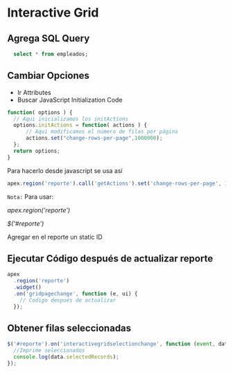 # Interactive Grid

## Agrega SQL Query

```sql
  select * from empleados;
```


## Cambiar Opciones

- Ir Attributes
- Buscar JavaScript Initialization Code

```js
function( options ) {
  // Aqui inicializamos los initActions
  options.initActions = function( actions ) {
      // Aqui modificamos el número de filas por página
      actions.set("change-rows-per-page",1000000);
  };
  return options;
}

```

Para hacerlo desde javascript se usa así

```js
apex.region('reporte').call('getActions').set('change-rows-per-page', 10);
```

`Nota:` Para usar:

*apex.region('reporte')*

*$('#reporte')*

Agregar en el reporte un static ID

## Ejecutar Código después de actualizar reporte

```js
apex
  .region('reporte')
  .widget()
  .on('gridpagechange', function (e, ui) {
    // Codigo después de actualizar
  });
```


## Obtener filas seleccionadas
```js
$('#reporte').on('interactivegridselectionchange', function (event, data) {
  //Imprime seleccionados
  console.log(data.selectedRecords);
});
```
